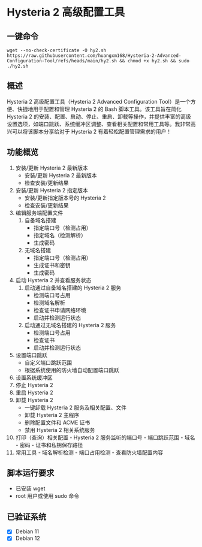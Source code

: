 # Hysteria 2 高级配置工具

## 一键命令

    wget --no-check-certificate -O hy2.sh https://raw.githubusercontent.com/huangxm168/Hysteria-2-Advanced-Configuration-Tool/refs/heads/main/hy2.sh && chmod +x hy2.sh && sudo ./hy2.sh

## 概述
Hysteria 2 高级配置工具（Hysteria 2 Advanced Configuration Tool）是一个方便、快捷地用于配置和管理 Hysteria 2 的 Bash 脚本工具。该工具旨在简化 Hysteria 2 的安装、配置、启动、停止、重启、卸载等操作，并提供丰富的高级设置选项，如端口跳跃、系统缓冲区调整、查看相关配置和常用工具等。我非常高兴可以将该脚本分享给对于 Hysteria 2 有着轻松配置管理需求的用户！

## 功能概览
 1. 安装/更新 Hysteria 2 最新版本
    - 安装/更新 Hysteria 2 最新版本
    - 检查安装/更新结果
 2. 安装/更新 Hysteria 2 指定版本
    - 安装/更新指定版本号的 Hysteria 2
    - 检查安装/更新结果
 3. 编辑服务端配置文件
    1. 自备域名搭建
        * 指定端口号（检测占用）
        * 指定域名（检测解析）
        * 生成密码
    2. 无域名搭建
        * 指定端口号（检测占用）
        * 生成证书和密钥
        * 生成密码
 4. 启动 Hysteria 2 并查看服务状态
    1. 启动通过自备域名搭建的 Hysteria 2 服务
        *  检测端口号占用
        *  检测域名解析
        *  检查证书申请网络环境
        *  启动并检测运行状态
    2. 启动通过无域名搭建的 Hysteria 2 服务
        * 检测端口号占用
        * 检查证书
        * 启动并检测运行状态
 5. 设置端口跳跃
    - 自定义端口跳跃范围
    - 根据系统使用的防火墙自动配置端口跳跃
 6. 设置系统缓冲区
 7. 停止 Hysteria 2
 8. 重启 Hysteria 2
 9. 卸载 Hysteria 2
    - 一键卸载 Hysteria 2 服务及相关配置、文件
    - 卸载 Hysteria 2 主程序
    - 删除配置文件和 ACME 证书
    - 禁用 Hysteria 2 相关系统服务
 10. 打印（查询）相关配置
    - Hysteria 2 服务监听的端口号
    - 端口跳跃范围
    - 域名
    - 密码
    - 证书和私钥保存路径
 11. 常用工具
    - 域名解析检测
    - 端口占用检测
    - 查看防火墙配置内容

## **脚本运行要求**

- 已安装 wget
- root 用户或使用 sudo 命令

## **已验证系统**

- [x] Debian 11
- [x] Debian 12
